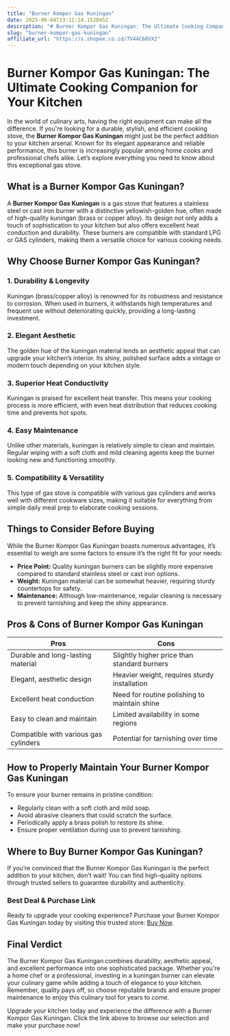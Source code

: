 ```yaml
---
title: "Burner Kompor Gas Kuningan"
date: 2025-06-04T23:11:24.152045Z
description: "# Burner Kompor Gas Kuningan: The Ultimate Cooking Companion for Your Kitchen..."
slug: "burner-kompor-gas-kuningan"
affiliate_url: "https://s.shopee.co.id/7V44C68VX2"
---
```

# Burner Kompor Gas Kuningan: The Ultimate Cooking Companion for Your Kitchen

In the world of culinary arts, having the right equipment can make all the difference. If you're looking for a durable, stylish, and efficient cooking stove, the **Burner Kompor Gas Kuningan** might just be the perfect addition to your kitchen arsenal. Known for its elegant appearance and reliable performance, this burner is increasingly popular among home cooks and professional chefs alike. Let’s explore everything you need to know about this exceptional gas stove.

## What is a Burner Kompor Gas Kuningan?

A **Burner Kompor Gas Kuningan** is a gas stove that features a stainless steel or cast iron burner with a distinctive yellowish-golden hue, often made of high-quality kuningan (brass or copper alloy). Its design not only adds a touch of sophistication to your kitchen but also offers excellent heat conduction and durability. These burners are compatible with standard LPG or GAS cylinders, making them a versatile choice for various cooking needs.

## Why Choose Burner Kompor Gas Kuningan?

### 1. Durability & Longevity

Kuningan (brass/copper alloy) is renowned for its robustness and resistance to corrosion. When used in burners, it withstands high temperatures and frequent use without deteriorating quickly, providing a long-lasting investment.

### 2. Elegant Aesthetic

The golden hue of the kuningan material lends an aesthetic appeal that can upgrade your kitchen’s interior. Its shiny, polished surface adds a vintage or modern touch depending on your kitchen style.

### 3. Superior Heat Conductivity

Kuningan is praised for excellent heat transfer. This means your cooking process is more efficient, with even heat distribution that reduces cooking time and prevents hot spots.

### 4. Easy Maintenance

Unlike other materials, kuningan is relatively simple to clean and maintain. Regular wiping with a soft cloth and mild cleaning agents keep the burner looking new and functioning smoothly.

### 5. Compatibility & Versatility

This type of gas stove is compatible with various gas cylinders and works well with different cookware sizes, making it suitable for everything from simple daily meal prep to elaborate cooking sessions.

## Things to Consider Before Buying

While the Burner Kompor Gas Kuningan boasts numerous advantages, it’s essential to weigh are some factors to ensure it’s the right fit for your needs:

- **Price Point:** Quality kuningan burners can be slightly more expensive compared to standard stainless steel or cast iron options.
- **Weight:** Kuningan material can be somewhat heavier, requiring sturdy countertops for safety.
- **Maintenance:** Although low-maintenance, regular cleaning is necessary to prevent tarnishing and keep the shiny appearance.

## Pros & Cons of Burner Kompor Gas Kuningan

| Pros                                          | Cons                                            |
|----------------------------------------------|------------------------------------------------|
| Durable and long-lasting material          | Slightly higher price than standard burners   |
| Elegant, aesthetic design                   | Heavier weight, requires sturdy installation |
| Excellent heat conduction                    | Need for routine polishing to maintain shine  |
| Easy to clean and maintain                   | Limited availability in some regions          |
| Compatible with various gas cylinders        | Potential for tarnishing over time           |

## How to Properly Maintain Your Burner Kompor Gas Kuningan

To ensure your burner remains in pristine condition:

- Regularly clean with a soft cloth and mild soap.
- Avoid abrasive cleaners that could scratch the surface.
- Periodically apply a brass polish to restore its shine.
- Ensure proper ventilation during use to prevent tarnishing.

## Where to Buy Burner Kompor Gas Kuningan?

If you’re convinced that the Burner Kompor Gas Kuningan is the perfect addition to your kitchen, don’t wait! You can find high-quality options through trusted sellers to guarantee durability and authenticity.

### Best Deal & Purchase Link

Ready to upgrade your cooking experience? Purchase your Burner Kompor Gas Kuningan today by visiting this trusted store: [Buy Now](https://s.shopee.co.id/7V44C68VX2).

## Final Verdict

The Burner Kompor Gas Kuningan combines durability, aesthetic appeal, and excellent performance into one sophisticated package. Whether you're a home chef or a professional, investing in a kuningan burner can elevate your culinary game while adding a touch of elegance to your kitchen. Remember, quality pays off, so choose reputable brands and ensure proper maintenance to enjoy this culinary tool for years to come.

Upgrade your kitchen today and experience the difference with a Burner Kompor Gas Kuningan. Click the link above to browse our selection and make your purchase now!